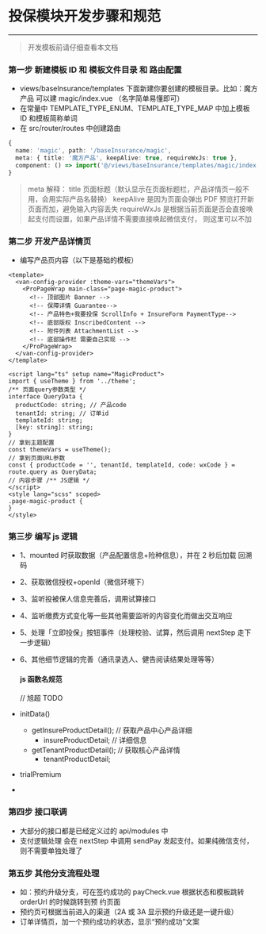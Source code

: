 # 投保模块开发步骤和规范

---

> 开发模板前请仔细查看本文档

### 第⼀步 新建模板 ID 和 模板⽂件⽬录 和 路由配置

- views/baseInsurance/templates 下⾯新建你要创建的模板⽬录。⽐如：魔⽅产品 可以建 magic/index.vue （名字简单易懂即可）
- 在常量中 TEMPLATE_TYPE_ENUM、TEMPLATE_TYPE_MAP 中加上模板 ID 和模板简称单词
- 在 src/router/routes 中创建路由

```ts
{
  name: 'magic', path: '/baseInsurance/magic',
  meta: { title: '魔⽅产品', keepAlive: true, requireWxJs: true },
  component: () => import('@/views/baseInsurance/templates/magic/index.vue'),
}
```

> meta 解释：
> title ⻚⾯标题（默认显示在⻚⾯标题栏，产品详情⻚⼀般不⽤，会⽤实际产品名替换） keepAlive 是因为⻚⾯会弹出 PDF 预览打开新⻚⾯⽽加，避免输⼊内容丢失 requireWxJs 是根据当前⻚⾯是否会直接唤起⽀付⽽设置，如果产品详情不需要直接唤起微信⽀付， 则这⾥可以不加

### 第⼆步 开发产品详情⻚

- 编写产品⻚内容（以下是基础的模板）

```vue
<template>
  <van-config-provider :theme-vars="themeVars">
    <ProPageWrap main-class="page-magic-product">
      <!-- 顶部图⽚ Banner -->
      <!-- 保障详情 Guarantee-->
      <!-- 产品特⾊+我要投保 ScrollInfo + InsureForm PaymentType-->
      <!-- 底部版权 InscribedContent -->
      <!-- 附件列表 AttachmentList -->
      <!-- 底部操作栏 需要⾃⼰实现 -->
    </ProPageWrap>
  </van-config-provider>
</template>

<script lang="ts" setup name="MagicProduct">
import { useTheme } from '../theme';
/** ⻚⾯query参数类型 */
interface QueryData {
  productCode: string; // 产品code
  tenantId: string; // 订单id
  templateId: string;
  [key: string]: string;
}
// 拿到主题配置
const themeVars = useTheme();
// 拿到⻚⾯URL参数
const { productCode = '', tenantId, templateId, code: wxCode } = route.query as QueryData;
// 内容步骤 /** JS逻辑 */
</script>
<style lang="scss" scoped>
.page-magic-product {
}
</style>
```

### 第三步 编写 js 逻辑

- 1、mounted 时获取数据（产品配置信息+险种信息），并在 2 秒后加载 回溯码
- 2、获取微信授权+openId（微信环境下）
- 3、监听投被保⼈信息完善后，调⽤试算接⼝
- 4、监听缴费⽅式变化等⼀些其他需要监听的内容变化⽽做出交互响应
- 5、处理「⽴即投保」按钮事件（处理校验、试算，然后调⽤ nextStep ⾛下⼀步逻辑）
- 6、其他细节逻辑的完善（通讯录选⼈、健告阅读结果处理等等）

  #### js 函数名规范

  // 旭超 TODO
- initData()
  - getInsureProductDetail(); // 获取产品中心产品详细
    - insureProductDetail; // 详细信息
  - getTenantProductDetail(); // 获取核心产品详情
    - tenantProductDetail;
- trialPremium
-

### 第四步 接⼝联调

- ⼤部分的接⼝都是已经定义过的 api/modules 中
- ⽀付逻辑处理 会在 nextStep 中调⽤ sendPay 发起⽀付。如果纯微信⽀付，则不需要单独处理了

### 第五步 其他分⽀流程处理

- 如：预约升级分⽀，可在签约成功的 payCheck.vue 根据状态和模板跳转 orderUrl 的时候跳转到预 约⻚⾯
- 预约⻚可根据当前进⼊的渠道（2A 或 3A 显示预约升级还是⼀键升级）
- 订单详情⻚，加⼀个预约成功的状态，显示“预约成功”⽂案
